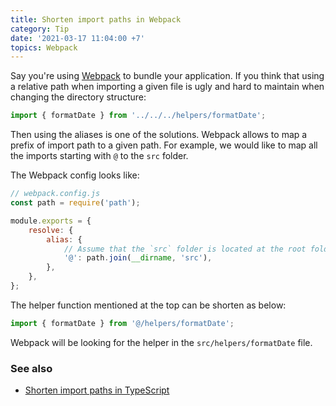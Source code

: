 ```yaml
---
title: Shorten import paths in Webpack
category: Tip
date: '2021-03-17 11:04:00 +7'
topics: Webpack
---
```


Say you're using [Webpack](https://webpack.js.org) to bundle your application.
If you think that using a relative path when importing a given file is ugly and hard to maintain when changing the directory structure:

```js
import { formatDate } from '../../../helpers/formatDate';
```

Then using the aliases is one of the solutions. Webpack allows to map a prefix of import path to a given path. For example, we would like to map all the imports starting with `@` to the `src` folder.

The Webpack config looks like:

```js
// webpack.config.js
const path = require('path');

module.exports = {
    resolve: {
        alias: {
            // Assume that the `src` folder is located at the root folder
            '@': path.join(__dirname, 'src'),
        },
    },
};
```

The helper function mentioned at the top can be shorten as below:

```js
import { formatDate } from '@/helpers/formatDate';
```

Webpack will be looking for the helper in the `src/helpers/formatDate` file.

### See also

-   [Shorten import paths in TypeScript](/shorten-import-paths-in-typescript.html)
